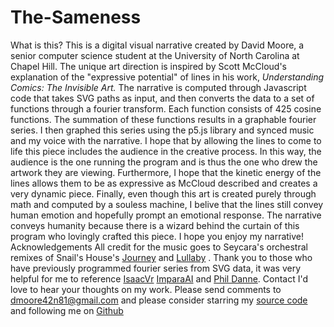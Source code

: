 # The-Sameness
What is this?
        This is a digital visual narrative created by David Moore, a senior computer science student at the University of North Carolina at Chapel Hill. The unique art direction is inspired by Scott McCloud's explanation of the "expressive potential" of lines in his work, <i>Understanding Comics: The Invisible Art.</i> The narrative is computed through Javascript code that takes SVG paths as input, and then converts the data to a set of functions through a fourier transform. Each function consists of 425 cosine functions. The summation of these functions results in a graphable fourier series. I then graphed this series using the p5.js library and synced music and my voice with the narrative. I hope that by allowing the lines to come to life this piece includes the audience in the creative process. In this way, the audience is the one running the program and is thus the one who drew the artwork they are viewing. Furthermore, I hope that the kinetic energy of the lines allows them to be as expressive as McCloud described and creates a very dynamic piece. Finally, even though this art is created purely through math and computed by a souless machine, I belive that the lines still convey human emotion and hopefully prompt an emotional response. The narrative conveys humanity because there is a wizard behind the curtain of this program who lovingly crafted this piece. I hope you enjoy my narrative!
Acknowledgements
        All credit for the music goes to Seycara's orchestral remixes of Snail's House's <a href="https://www.youtube.com/watch?v=mYas4yGadq8">Journey</a> and <a href = "https://www.youtube.com/watch?v=fahiRzXry2U">Lullaby</a> . Thank you to those who have previously programmed fourier series from SVG data, it was very helpful for me to reference <a href="https://github.com/isaacvr/coding">IsaacVr</a> <a href="https://github.com/ImparaAI/go-figure-api/blob/master/app/drawing/processing/draw_vector/series_builder.go#L10">ImparaAI</a> and <a href="https://www.tomesoftware.com/labs/using-fourier-series-draw-svg-images/">Phil Danne</a>.
Contact
        I'd love to hear your thoughts on my work. Please send comments to <a href="mailto:dmoore42n81@gmail.com"> dmoore42n81@gmail.com</a> and please consider starring my <a href="https://github.com/d42n81">source code</a> and following me on <a href="https://github.com/d42n81">Github</a>
